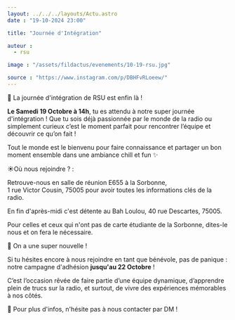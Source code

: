 ```yaml
---
layout: ../../../layouts/Actu.astro
date : "19-10-2024 23:00"

title: "Journée d'Intégration"

auteur :
  - rsu

image : "/assets/fildactus/evenements/10-19-rsu.jpg"

source : "https://www.instagram.com/p/DBHFvRLoeew/"
---
```


🎉 La journée d'intégration de RSU est enfin là !

__Le Samedi 19 Octobre à 14h__, tu es attendu à notre super journée d'intégration ! Que tu sois déjà passionnée par le monde de la radio ou simplement curieux c’est le moment parfait pour rencontrer l’équipe et découvrir ce qu’on fait !

Tout le monde est le bienvenu pour faire connaissance et partager un bon moment ensemble dans une ambiance chill et fun ✨

☀️Où nous rejoindre ? :

Retrouve-nous en salle de réunion E655 à la Sorbonne,  
1 rue Victor Cousin, 75005 pour avoir toutes les informations clés de la radio.

En fin d'après-midi c'est détente au Bah Loulou, 40 rue Descartes, 75005.

Pour celles et ceux qui n'ont pas de carte étudiante de la Sorbonne, dites-le nous et on fera le nécessaire.

📢 On a une super nouvelle !

Si tu hésites encore à nous rejoindre en tant que bénévole, pas de panique : notre campagne d'adhésion __jusqu'au 22 Octobre__ !

C’est l’occasion rêvée de faire partie d’une équipe dynamique, d’apprendre plein de trucs sur la radio, et surtout, de vivre des expériences mémorables à nos côtés.

💬 Pour plus d'infos, n'hésite pas à nous contacter par DM !